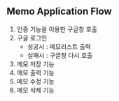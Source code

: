 ## Memo Application Flow

1. 인증 기능을 이용한 구글창 호출
2. 구글 로그인 
    - 성공시 : 메모리스트 출력
    - 실패시 : 구글창 다시 호출
3. 메모 저장 기능
4. 메모 출력 기능
5. 메모 수정 기능
6. 메모 삭제 기능
